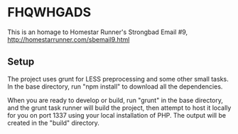 FHQWHGADS
================

This is an homage to Homestar Runner's Strongbad Email #9, http://homestarrunner.com/sbemail9.html

## Setup

The project uses grunt for LESS preprocessing and some other small tasks. In the base directory, run "npm install" to download all the dependencies.

When you are ready to develop or build, run "grunt" in the base directory, and the grunt task runner will build the project, then attempt to host it locally for you on port 1337 using your local installation of PHP.
The output will be created in the "build" directory.
